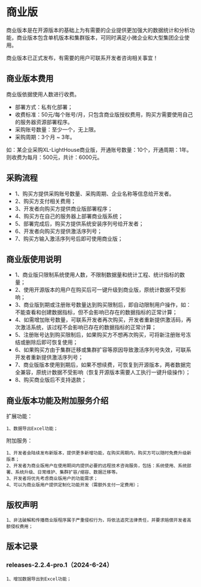 # 商业版

商业版本是在开源版本的基础上为有需要的企业提供更加强大的数据统计和分析功能，商业版本包含单机版本和集群版本，可同时满足小微企业和大型集团企业使用。

商业版本已正式发布，有需要的用户可联系开发者咨询相关事宜！

## 商业版本费用

商业版依据使用人数进行收费。

+ 部署方式：私有化部署；
+ 收费标准：50元/每个账号/月，只包含商业版授权费用，购买方需要使用自己的服务器资源部署程序。
+ 采购账号数量：至少一个，无上限。
+ 采购周期：3个月 ~ 3年。

如：某企业采购XL-LightHouse商业版，开通账号数量：10个，开通周期：1年。则收费为每月：500元，共计：6000元。

## 采购流程

+ 1、购买方提供采购账号数量、采购周期、企业名称等信息给开发者。
+ 2、购买方支付相关费用；
+ 3、开发者向购买方提供商业版部署程序；
+ 4、购买方在自己的服务器上部署商业版系统；  
+ 5、部署完成后，购买方提供系统安装序列号给开发者；
+ 6、开发者向购买方提供激活序列号；
+ 7、购买方输入激活序列号后即可使用商业版；

## 商业版使用说明
+ 1、商业版只限制系统使用人数，不限制数据量和统计工程、统计指标的数量；
+ 2、使用开源版本的用户在购买后可一键升级到商业版，原统计数据不受影响；  
+ 3、商业版到期或注册账号数量达到购买限制后，即自动限制用户操作，如：不能查看和创建数据指标，但不会影响已存在的数据指标的正常计算；
+ 4、如需增加账号数量，可联系开发者再次购买，开发者重新提供激活码，再次激活系统，该过程不会影响已存在的数据指标的正常计算；
+ 5、注册账号达到购买限制后，如果购买方不想再次购买，可将新注册账号冻结或删除后即可恢复使用；
+ 6、如果购买方由于集群迁移或集群扩容等原因导致激活序列号失效，可联系开发者重新提供激活序列号；
+ 7、商业版版本使用到期后，如果不想续费，可恢复到开源版本，两者数据完全兼容，原统计数据不受影响（恢复开源版本需要人工执行一键升级操作）；
+ 8、购买商业版后不支持退款；

## 商业版本功能及附加服务介绍

扩展功能：

```
1、数据导出Excel功能；
```

附加服务：
```
1、开发者会陆续发布新版本，提供更多新增功能，在购买周期内，购买方可以随时免费升级新版本；
2、开发者为商业版用户在使用期间内提供必要的远程技术咨询服务，包括：系统使用、系统部署、系统升级、日常维护、集群扩容/缩容、数据迁移等。
3、开发者将优先考虑商业版用户的功能需求；
4、可以为商业版用户提供定制化功能开发（需额外支付一定费用）；
```

## 版权声明

```
1、非法破解和传播商业版程序属于严重侵权行为，将依法追究法律责任，并要求赔偿开发者高额侵权费用；
```

## 版本记录

### releases-2.2.4-pro.1（2024-6-24）
```
1、增加数据导出到Excel功能；
```